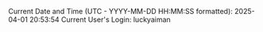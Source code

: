 Current Date and Time (UTC - YYYY-MM-DD HH:MM:SS formatted): 2025-04-01 20:53:54
Current User's Login: luckyaiman
